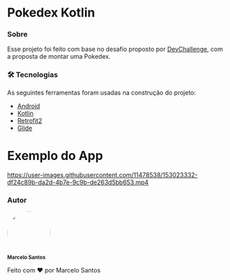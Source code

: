 # Pokedex Kotlin 

### Sobre

Esse projeto foi feito com base no desafio proposto por [DevChallenge](https://devchallenge.vercel.app/), com a proposta de montar uma Pokedex.

### 🛠 Tecnologias

As seguintes ferramentas foram usadas na construção do projeto:

- [Android](https://www.android.com/intl/pt-BR_br/)
- [Kotlin](https://kotlinlang.org/)
- [Retrofit2](https://square.github.io/retrofit/)
- [Glide](https://github.com/bumptech/glide)



# Exemplo do App



https://user-images.githubusercontent.com/11478538/153023332-df24c89b-da2d-4b7e-9c9b-de263d5bb653.mp4


### Autor

<a href="#">
 <img style="border-radius: 50%;" src="https://avatars.githubusercontent.com/u/11478538?v=4" width="100px;" alt=""/>
 <br />
 <sub><b>Marcelo Santos</b></sub></a>

Feito com ❤️ por Marcelo Santos
